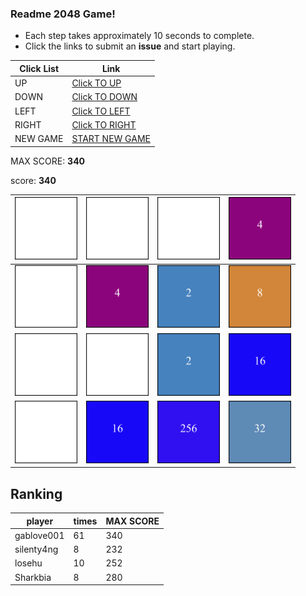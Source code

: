 ### Readme 2048 Game!

* Each step takes approximately 10 seconds to complete.
* Click the links to submit an **issue** and start playing.

<!-- BEGIN CLICK-->

| Click List | Link                                                                                |
|------------|-------------------------------------------------------------------------------------|
| UP         | [Click TO UP](https://github.com/losehu/losehu/issues/new?body=UP&title=2048)       |
| DOWN       | [Click TO DOWN](https://github.com/losehu/losehu/issues/new?body=DOWN&title=2048)   |
| LEFT       | [Click TO LEFT](https://github.com/losehu/losehu/issues/new?body=LEFT&title=2048)   |
| RIGHT      | [Click TO RIGHT](https://github.com/losehu/losehu/issues/new?body=RIGHT&title=2048) |
| NEW GAME   | [START NEW GAME](https://github.com/losehu/losehu/issues/new?body=NEW&title=2048)   |

<!-- END CLICK -->
MAX SCORE: **340**

score: **340**
<!-- BEGIN CHESS BOARD -->

| <img src="./img/blank.png" width=100px> | <img src="./img/blank.png" width=100px> | <img src="./img/blank.png" width=100px> | <img src="./img/00002.png" width=100px> |
|-----------------------------------------|-----------------------------------------|-----------------------------------------|-----------------------------------------|
| <img src="./img/blank.png" width=100px> | <img src="./img/00002.png" width=100px> | <img src="./img/00001.png" width=100px> | <img src="./img/00003.png" width=100px> |
| <img src="./img/blank.png" width=100px> | <img src="./img/blank.png" width=100px> | <img src="./img/00001.png" width=100px> | <img src="./img/00004.png" width=100px> |
| <img src="./img/blank.png" width=100px> | <img src="./img/00004.png" width=100px> | <img src="./img/00008.png" width=100px> | <img src="./img/00005.png" width=100px> |

<!-- END CHESS BOARD -->


## Ranking
<!-- num:4 -->
<!-- rank -->
| player     | times | MAX SCORE |
|------------|-------|-----------|
| gablove001 | 61 | 340 |
| silenty4ng | 8 | 232 |
| losehu | 10 | 252 |
| Sharkbia | 8 | 280 |




